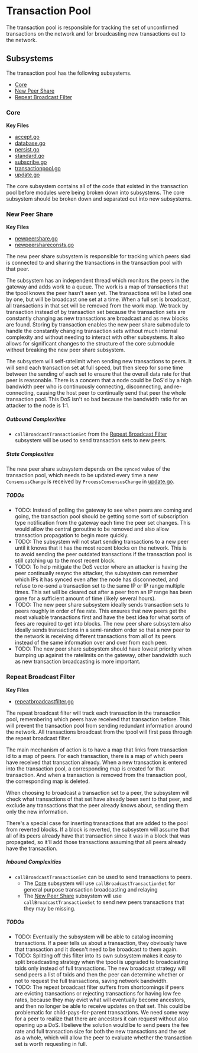 # Transaction Pool
The transaction pool is responsible for tracking the set of unconfirmed
transactions on the network and for broadcasting new transactions out to the
network.

## Subsystems
The transaction pool has the following subsystems.
 - [Core](#core)
 - [New Peer Share](#new-peer-share)
 - [Repeat Broadcast Filter](#repeat-broadcast-filter)

### Core
**Key Files**
 - [accept.go](./accept.go)
 - [database.go](./database.go)
 - [persist.go](./persist.go)
 - [standard.go](./standard.go)
 - [subscribe.go](./subscribe.go)
 - [transactionpool.go](./transactionpool.go)
 - [update.go](./update.go)

The core subsystem contains all of the code that existed in the transaction pool
before modules were being broken down into subsystems. The core subsystem should
be broken down and separated out into new subsystems.

### New Peer Share
**Key Files**
 - [newpeershare.go](./newpeershare.go)
 - [newpeershareconsts.go](./newpeershareconsts.go)

The new peer share subsystem is responsible for tracking which peers siad is
connected to and sharing the transactions in the transaction pool with that
peer.

The subsystem has an independent thread which monitors the peers in the gateway
and adds work to a queue. The work is a map of transactions that the tpool knows
the peer hasn't seen yet. The transactions will be listed one by one, but will
be broadcast one set at a time. When a full set is broadcast, all transactions
in that set will be removed from the work map. We track by transaction instead
of by transaction set because the transaction sets are constantly changing as
new transactions are broadcast and as new blocks are found. Storing by
transaction enables the new peer share submodule to handle the constantly
changing transaction sets without much internal complexity and without needing
to interact with other subsystems. It also allows for significant changes to the
structure of the core submodule without breaking the new peer share subsystem.

The subsystem will self-ratelimit when sending new transactions to peers. It
will send each transaction set at full speed, but then sleep for some time
between the sending of each set to ensure that the overall data rate for that
peer is reasonable. There is a concern that a node could be DoS'd by a high
bandwidth peer who is continuously connecting, disconnecting, and re-connecting,
causing the host peer to continually send that peer the whole transaction pool.
This DoS isn't so bad because the bandwidth ratio for an attacker to the node is
1:1.

##### Outbound Complexities
 - `callBroadcastTransactionSet` from the [Repeat Broadcast
   Filter](#repeat-broadcast-filter) subsystem will be used to send transaction
   sets to new peers.

##### State Complexities
The new peer share subsystem depends on the `synced` value of the transaction
pool, which needs to be updated every time a new `ConsensusChange` is received
by `ProcessConsensusChange` in [update.go](./update.go).

##### TODOs
 - TODO: Instead of polling the gateway to see when peers are coming and going,
   the transaction pool should be getting some sort of subscription type
   notification from the gateway each time the peer set changes. This would
   allow the central goroutine to be removed and also allow transaction
   propagation to begin more quickly.
 - TODO: The subsystem will not start sending transactions to a new peer until
   it knows that it has the most recent blocks on the network. This is to avoid
   sending the peer outdated transactions if the transaction pool is still
   catching up to the most recent block.
 - TODO: To help mitigate the DoS vector where an attacker is having the peer
   continually resync the attacker, the subsystem can remember which IPs it has
   synced even after the node has disconnected, and refuse to re-send a
   transaction set to the same IP or IP range multiple times. This set will be
   cleared out after a peer from an IP range has been gone for a sufficient
   amount of time (likely several hours).
 - TODO: The new peer share subsystem ideally sends transaction sets to peers
   roughly in order of fee rate. This ensures that new peers get the most
   valuable transactions first and have the best idea for what sorts of fees are
   required to get into blocks. The new peer share subsystem also ideally sends
   transactions in a semi-random order so that a new peer to the network is
   receiving different transactions from all of its peers instead of the same
   information over and over from each peer.
 - TODO: The new peer share subsystem should have lowest priority when bumping
   up against the ratelimits on the gateway, other bandwidth such as new
   transaction broadcasting is more important.

### Repeat Broadcast Filter
**Key Files**
 - [repeatbroadcastfilter.go](./repeatbroadcastfilter.go)

The repeat broadcast filter will track each transaction in the transaction pool,
remembering which peers have received that transaction before. This will prevent
the transaction pool from sending redundant information around the network. All
transactions broadcast from the tpool will first pass through the repeat
broadcast filter.

The main mechanism of action is to have a map that links from transaction id to
a map of peers. For each transaction, there is a map of which peers have
received that transaction already. When a new transaction is entered into the
transaction pool, a corresponding map is created for that transaction. And when
a transaction is removed from the transaction pool, the corresponding map is
deleted.

When choosing to broadcast a transaction set to a peer, the subsystem will check
what transactions of that set have already been sent to that peer, and exclude
any transactions that the peer already knows about, sending them only the new
information.

There's a special case for inserting transactions that are added to the pool
from reverted blocks. If a block is reverted, the subsystem will assume that all
of its peers already have that transaction since it was in a block that was
propagated, so it'll add those transactions assuming that all peers already have
the transaction.

##### Inbound Complexities
 - `callBroadcastTransactionSet` can be used to send transactions to peers.
   - The [Core](#core) subsystem will use `callBroadcastTransactionSet` for
	 general purpose transaction broadcasting and relaying
   - The [New Peer Share](#new-peer-share) subsystem will use
	 `callBroadcastTransactionSet` to send new peers transactions that they may
	 be missing.

##### TODOs
 - TODO: Eventually the subsystem will be able to catalog incoming transactions.
   If a peer tells us about a transaction, they obviously have that transaction
   and it doesn't need to be broadcast to them again.
 - TODO: Splitting off this filter into its own subsystem makes it easy to split
   broadcasting strategy when the tpool is upgraded to broadcasting txids only
   instead of full transactions. The new broadcast strategy will send peers a
   list of txids and then the peer can determine whether or not to request the
   full transactions, saving network bandwidth.
 - TODO: The repeat broadcast filter suffers from shortcomings if peers are
   evicting transactions or rejecting transactions for having low fee rates,
   because they may evict what will eventually become ancestors, and then no
   longer be able to receive updates on that set. This could be problematic for
   child-pays-for-parent transactions. We need some way for a peer to realize
   that there are ancestors it can request without also opening up a DoS. I
   believe the solution would be to send peers the fee rate and full transaction
   size for both the new transactions and the set as a whole, which will allow
   the peer to evaluate whether the transaction set is worth requesting in full.
